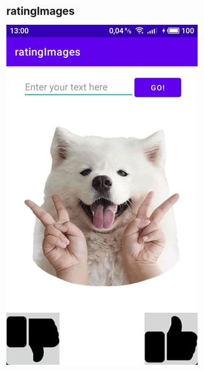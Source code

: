 # ratingImages

<p align="center">
  <img src="https://raw.githubusercontent.com/LencoDigitexer/ratingImages/master/screeen/dog.jpg"/>
</p>